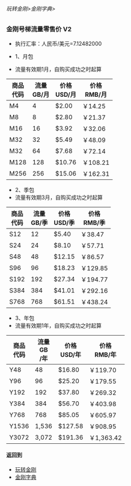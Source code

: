 ###### 玩转金刚>金刚字典>
### 金刚号梯流量零售价 V2

- 执行汇率：人民币/美元=7.12482000

- 1、月包
- 流量有效期1月，自购买成功之时起算

|商品<Br>代码|流量<Br>GB/月|价格<Br>USD/月|价格<Br>RMB/月|
| ------| ------| ------|------| 
|M4|4| $2.00|￥14.25|
|M8|8| $2.80|￥21.37| 
|M16|16| $3.92|￥32.06| 
|M32|32| $5.49|￥48.09| 
|M32|64| $7.68|￥72.14|
|M128|128| $10.76|￥108.21| 
|M256|256| $15.06|￥162.31| 

- 2、季包 
- 流量有效期3月，自购买成功之时起算

|商品<Br>代码|流量<Br>GB/季|价格<Br>USD/季|价格<Br>RMB/季|
| ------| ------| ------|------| 
|S12|12|$5.40|￥38.47|
|S24|24|$8.10|￥57.71| 
|S48|48|$12.15|￥86.57| 
|S96|96|$18.23|￥129.85| 
|S192|192|$27.34|￥194.77|
|S384|384|$41.01|￥292.16| 
|S768|768|$61.51|￥438.24| 

- 3、年包 
- 流量有效期1年，自购买成功之时起算

|商品<Br>代码|流量<Br>GB<Br>/年|价格<Br>USD/年|价格<Br>RMB/年|
| ------| ------| ------|------| 
|Y48|48|   $16.80|￥119.70|
|Y96|96|   $25.20|￥179.55| 
|Y192|192| $37.80|￥269.32| 
|Y384|384| $56.70|￥403.98| 
|Y768|768| $85.05|￥605.97|
|Y1536|1,536|$127.58|￥908.95| 
|Y3072|3,072 |$191.36|￥1,363.42| 





#### 返回到
- [玩转金刚](https://github.com/a2zitpro/web/blob/master/LadderFree/A.md)
- [金刚字典](https://github.com/a2zitpro/web/blob/master/LadderFree/kkDictionary/KKDictionary.md)
